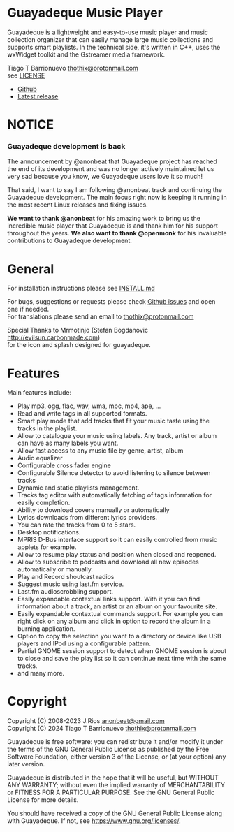 # Guayadeque Music Player

Guayadeque is a lightweight and easy-to-use music player and music collection organizer
that can easily manage large music collections and supports smart playlists.
In the technical side, it's written in C++, uses the wxWidget toolkit and the
Gstreamer media framework.

Tiago T Barrionuevo [<thothix@protonmail.com>](mailto:thothix@protonmail.com)  
see [LICENSE](LICENSE)

- [Github](https://github.com/thothix/guayadeque)
- [Latest release](https://github.com/thothix/guayadeque/releases/latest)

# NOTICE

### Guayadeque development is back

The announcement by @anonbeat that Guayadeque project has reached the end of its development and
was no longer actively maintained let us very sad because you know, we Guayadeque users love it so much!

That said, I want to say I am following @anonbeat track and continuing the Guayadeque development.
The main focus right now is keeping it running in the most recent Linux releases and fixing issues.

**We want to thank @anonbeat** for his amazing work to bring us the incredible music player that Guayadeque is and
thank him for his support throughout the years. **We also want to thank @openmonk** for his invaluable
contributions to Guayadeque development.

# General

For installation instructions please see [INSTALL.md](INSTALL.md)

For bugs, suggestions or requests please check [Github issues](https://github.com/thothix/guayadeque/issues) and open one if needed.  
For translations please send an email to [<thothix@protonmail.com>](mailto:thothix@protonmail.com?subject=Guayadeque%20Translations)

Special Thanks to Mrmotinjo (Stefan Bogdanovic http://evilsun.carbonmade.com)  
for the icon and splash designed for guayadeque.

# Features

Main features include:

- Play mp3, ogg, flac, wav, wma, mpc, mp4, ape, ...
- Read and write tags in all supported formats.
- Smart play mode that add tracks that fit your music taste using the tracks in the playlist.
- Allow to catalogue your music using labels. Any track, artist or album can have as many
  labels you want.
- Allow fast access to any music file by genre, artist, album
- Audio equalizer
- Configurable cross fader engine
- Configurable Silence detector to avoid listening to silence between tracks
- Dynamic and static playlists management.
- Tracks tag editor with automatically fetching of tags information for easily completion.
- Ability to download covers manually or automatically
- Lyrics downloads from different lyrics providers.
- You can rate the tracks from 0 to 5 stars.
- Desktop notifications.
- MPRIS D-Bus interface support so it can easily controlled from music applets for example.
- Allow to resume play status and position when closed and reopened.
- Allow to subscribe to podcasts and download all new episodes automatically or manually.
- Play and Record shoutcast radios
- Suggest music using last.fm service.
- Last.fm audioscrobbling support.
- Easily expandable contextual links support. With it you can find information about 
  a track, an artist or an album on your favourite site.
- Easily expandable contextual commands support. For example you can right click on
  any album and click in option to record the album in a burning application.
- Option to copy the selection you want to a directory or device like USB players and IPod
  using a configurable pattern.
- Partial GNOME session support to detect when GNOME session is about to close and save
  the play list so it can continue next time with the same tracks.
- and many more.

# Copyright

Copyright (C) 2008-2023 J.Rios <anonbeat@gmail.com>\
Copyright (C) 2024 Tiago T Barrionuevo <thothix@protonmail.com>

Guayadeque is free software: you can redistribute it and/or modify
it under the terms of the GNU General Public License as published by
the Free Software Foundation, either version 3 of the License, or
(at your option) any later version.

Guayadeque is distributed in the hope that it will be useful,
but WITHOUT ANY WARRANTY; without even the implied warranty of
MERCHANTABILITY or FITNESS FOR A PARTICULAR PURPOSE. See the
GNU General Public License for more details.

You should have received a copy of the GNU General Public License
along with Guayadeque. If not, see https://www.gnu.org/licenses/.
